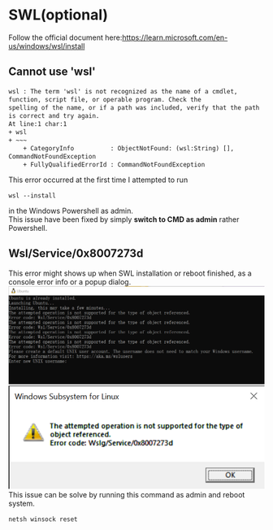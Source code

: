 # SWL(optional)
Follow the official document here:https://learn.microsoft.com/en-us/windows/wsl/install
## Cannot use 'wsl'
```console
wsl : The term 'wsl' is not recognized as the name of a cmdlet, function, script file, or operable program. Check the
spelling of the name, or if a path was included, verify that the path is correct and try again.
At line:1 char:1
+ wsl
+ ~~~
    + CategoryInfo          : ObjectNotFound: (wsl:String) [], CommandNotFoundException
    + FullyQualifiedErrorId : CommandNotFoundException
```
This error occurred at the first time I attempted to run
```console
wsl --install
```
in the Windows Powershell as admin.\
This issue have been fixed by simply **switch to CMD as admin** rather Powershell.

## Wsl/Service/0x8007273d
This error might shows up when SWL installation or reboot finished, as a console error info or a popup dialog.\
![wsl_err_info](../SetupFromScratch/img/swl_err1.png)\
![wsl_err_popup](../SetupFromScratch/img/swl_err2.png)\
This issue can be solve by running this command as admin and reboot system.
```console
netsh winsock reset
```
